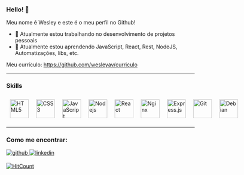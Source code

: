 ### Hello! 👋

<!--
**wesleyav/wesleyav** is a ✨ _special_ ✨ repository because its `README.md` (this file) appears on your GitHub profile.

Here are some ideas to get you started:

* 🔭 I’m currently working on ...
* 🌱 I’m currently learning ...
* 👯 I’m looking to collaborate on ...
* 🤔 I’m looking for help with ...
* 💬 Ask me about ...
* 📫 How to reach me: ...
* 😄 Pronouns: ...
* ⚡ Fun fact: ...

-->
Meu nome é Wesley e este é o meu perfil no Github!

* 🔭 Atualmente estou trabalhando no desenvolvimento de projetos pessoais 
* 🌱 Atualmente estou aprendendo  JavaScript, React, Rest, NodeJS, Automatizações, libs, etc.



Meu currículo: https://github.com/wesleyav/curriculo

---


### Skills 

<div style="display: flex; justify-content: space-between">
<img style="margin: 10px" src="https://devicons.github.io/devicon/devicon.git/icons/html5/html5-original-wordmark.svg" alt="HTML5" height="50" />
<img style="margin: 10px" src="https://devicons.github.io/devicon/devicon.git/icons/css3/css3-original-wordmark.svg" alt="CSS3" height="50" />
<img style="margin: 10px" src="https://devicons.github.io/devicon/devicon.git/icons/javascript/javascript-original.svg" alt="JavaScript" height="50" />  
<img style="margin: 10px" src="https://www.vectorlogo.zone/logos/nodejs/nodejs-ar21.svg" alt="Nodejs" height="50" />
<img style="margin: 10px" src="https://devicons.github.io/devicon/devicon.git/icons/react/react-original-wordmark.svg" alt="React" height="50" /> 
<img style="margin: 10px" src="https://www.vectorlogo.zone/logos/nginx/nginx-ar21.svg" alt="Nginx" height="50" />
<img style="margin: 10px" src="https://devicons.github.io/devicon/devicon.git/icons/express/express-original-wordmark.svg" alt="Express.js" height="50" />   

<img style="margin: 10px" src="https://www.vectorlogo.zone/logos/git-scm/git-scm-icon.svg" alt="Git" height="50" />  
<img style="margin: 10px" src="https://www.vectorlogo.zone/logos/debian/debian-ar21.svg" alt="Debian" height="50" />  


<!-- <img style="margin: 10px" src="" alt="" height="50" />   -->


</div>

---

### Como me encontrar:
<div>
<a href="https://github.com/wesleyav" target="_blank">
<img src=https://img.shields.io/badge/github-%2324292e.svg?&style=for-the-badge&logo=github&logoColor=white alt=github style="margin-bottom: 5px;" />
</a>

<a href="https://www.linkedin.com/in/wesley-araújo-vieira" target="_blank">
<img src=https://img.shields.io/badge/linkedin-%231E77B5.svg?&style=for-the-badge&logo=linkedin&logoColor=white alt=linkedin style="margin-bottom: 5px;" />
</a>
</div>  












[![HitCount](http://hits.dwyl.com/wesleyav/wesleyav.svg)](http://hits.dwyl.com/wesleyav/wesleyav)
